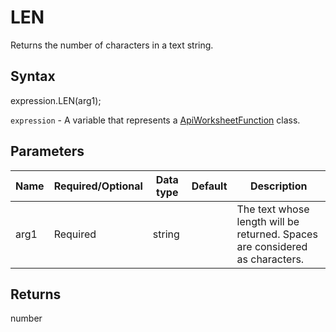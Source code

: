 # LEN

Returns the number of characters in a text string.

## Syntax

expression.LEN(arg1);

`expression` - A variable that represents a [ApiWorksheetFunction](../ApiWorksheetFunction.md) class.

## Parameters

| **Name** | **Required/Optional** | **Data type** | **Default** | **Description** |
| ------------- | ------------- | ------------- | ------------- | ------------- |
| arg1 | Required | string |  | The text whose length will be returned. Spaces are considered as characters. |

## Returns

number